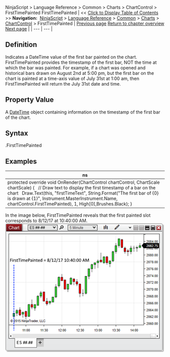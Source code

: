 ﻿
NinjaScript > Language Reference > Common > Charts > ChartControl > FirstTimePainted
FirstTimePainted
| << [Click to Display Table of Contents](firsttimepainted.md) >> **Navigation:**     [NinjaScript](ninjascript-1.md) > [Language Reference](language_reference_wip-1.md) > [Common](common-1.md) > [Charts](chart-1.md) > [ChartControl](chartcontrol-1.md) > FirstTimePainted | [Previous page](crosshairtype-1.md) [Return to chapter overview](chartcontrol-1.md) [Next page](chartcontrol_getbarpaintwidth-1.md) |
| --- | --- |
## Definition
Indicates a DateTime value of the first bar painted on the chart. 
 
FirstTimePainted provides the timestamp of the first bar, NOT the time at which the bar was painted. For example, if a chart was opened and historical bars drawn on August 2nd at 5:00 pm, but the first bar on the chart is painted at a time-axis value of July 31st at 1:00 am, then FirstTimePainted will return the July 31st date and time.
## 
## Property Value
A [DateTime](https://msdn.microsoft.com/en-us/library/system.datetime(v=vs.110).aspx) object containing information on the timestamp of the first bar of the chart.
## 
## Syntax
<ChartControl>.FirstTimePainted
## 
## Examples
| ns |
| --- |
| protected override void OnRender(ChartControl chartControl, ChartScale chartScale) {    // Draw text to display the first timestamp of a bar on the chart    Draw.Text(this, "firstTimeText", String.Format("The first bar of {0} is drawn at {1}", Instrument.MasterInstrument.Name, chartControl.FirstTimePainted), 1, High[0],Brushes.Black); } |

In the image below, FirstTimePainted reveals that the first painted slot corresponds to 8/12/17 at 10:40:00 AM.
 
![ChartControl_FirstTimePainted](chartcontrol_firsttimepainted.png)

